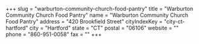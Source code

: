 +++
slug = "warburton-community-church-food-pantry"
title = "Warburton Community Church Food Pantry"
name = "Warburton Community Church Food Pantry"
address = "420 Brookfield Street"
cityIndexKey = "city-ct-hartford"
city = "Hartford"
state = "CT"
postal = "06106"
website = ""
phone = "860-951-0058"
fax = ""
+++
